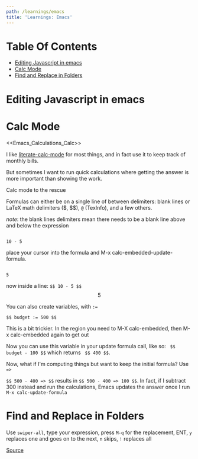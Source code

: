 ```yaml
---
path: /learnings/emacs
title: 'Learnings: Emacs'
---
```

# Table Of Contents

<!-- toc -->

- [Editing Javascript in emacs](#editing-javascript-in-emacs)
- [Calc Mode](#calc-mode)
- [Find and Replace in Folders](#find-and-replace-in-folders)

<!-- tocstop -->

# Editing Javascript in emacs

# Calc Mode
<<Emacs_Calculations_Calc>>

I like [literate-calc-mode](https://github.com/sulami/literate-calc-mode.el) for most things, and in fact use it to keep track of monthly bills.

But sometimes I want to run quick calculations where getting the answer is more important than showing the work.

Calc mode to the rescue

Formulas can either be on a single line of between delimiters: blank lines or LaTeX math delimiters ($, $$), `@` (TexInfo), and a few others.

*note*: the blank lines delimiters mean there needs to be a blank line above and below the expression

```

10 - 5

```

place your cursor into the formula and M-x calc-embedded-update-formula.

```

5

```

now inside a line: `$$ 10 - 5 $$ ` $$ 5 $$

You can also create variables, with `:=`

` $$ budget := 500 $$ `

This is a bit trickier. In the region you need to M-X calc-embedded, then M-x calc-embedded again to get out

Now you can use this variable in your update formula call, like so: ` $$ budget - 100 $$` which returns ` $$ 400 $$`.

Now, what if I'm computing things but want to keep the initial formula? Use ` =>`

`$$ 500 - 400 => $$` results in `$$ 500 - 400 => 100 $$`. In fact, if I subtract 300 instead and run the calculations, Emacs updates the answer once I run `M-x calc-update-formula`

# Find and Replace in Folders

Use `swiper-all`, type your expression, press `M-q` for the replacement, ENT, `y` replaces one and goes on to the next, `n` skips, `!` replaces all

[Source](https://emacs.stackexchange.com/a/58779)
